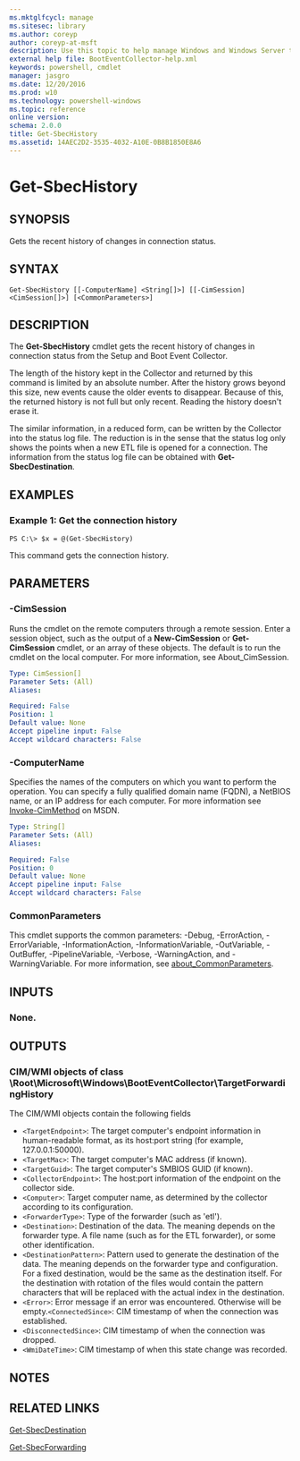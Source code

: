 ```yaml
---
ms.mktglfcycl: manage
ms.sitesec: library
ms.author: coreyp
author: coreyp-at-msft
description: Use this topic to help manage Windows and Windows Server technologies with Windows PowerShell.
external help file: BootEventCollector-help.xml
keywords: powershell, cmdlet
manager: jasgro
ms.date: 12/20/2016
ms.prod: w10
ms.technology: powershell-windows
ms.topic: reference
online version: 
schema: 2.0.0
title: Get-SbecHistory
ms.assetid: 14AEC2D2-3535-4032-A10E-0B8B1850E8A6
---
```


# Get-SbecHistory

## SYNOPSIS
Gets the recent history of changes in connection status.

## SYNTAX

```
Get-SbecHistory [[-ComputerName] <String[]>] [[-CimSession] <CimSession[]>] [<CommonParameters>]
```

## DESCRIPTION
The **Get-SbecHistory** cmdlet gets the recent history of changes in connection status from the Setup and Boot Event Collector.

The length of the history kept in the Collector and returned by this command is limited by an absolute number.
After the history grows beyond this size, new events cause the older events to disappear.
Because of this, the returned history is not full but only recent.
Reading the history doesn't erase it.

The similar information, in a reduced form, can be written by the Collector into the status log file.
The reduction is in the sense that the status log only shows the points when a new ETL file is opened for a connection.
The information from the status log file can be obtained with **Get-SbecDestination**.

## EXAMPLES

### Example 1: Get the connection history
```
PS C:\> $x = @(Get-SbecHistory)
```

This command gets the connection history.

## PARAMETERS

### -CimSession
Runs the cmdlet on the remote computers through a remote session.
Enter a session object, such as the output of a **New-CimSession** or **Get-CimSession** cmdlet, or an array of these objects.
The default is to run the cmdlet on the local computer.
For more information, see About_CimSession.

```yaml
Type: CimSession[]
Parameter Sets: (All)
Aliases: 

Required: False
Position: 1
Default value: None
Accept pipeline input: False
Accept wildcard characters: False
```

### -ComputerName
Specifies the names of the computers on which you want to perform the operation.
You can specify a fully qualified domain name (FQDN), a NetBIOS name, or an IP address for each computer.
For more information see [Invoke-CimMethod](http://go.microsoft.com/fwlink/?LinkId=808801) on MSDN.

```yaml
Type: String[]
Parameter Sets: (All)
Aliases: 

Required: False
Position: 0
Default value: None
Accept pipeline input: False
Accept wildcard characters: False
```

### CommonParameters
This cmdlet supports the common parameters: -Debug, -ErrorAction, -ErrorVariable, -InformationAction, -InformationVariable, -OutVariable, -OutBuffer, -PipelineVariable, -Verbose, -WarningAction, and -WarningVariable. For more information, see [about_CommonParameters](http://go.microsoft.com/fwlink/?LinkID=113216).

## INPUTS

### None.

## OUTPUTS

### CIM/WMI objects of class \Root\Microsoft\Windows\BootEventCollector\TargetForwardingHistory
The CIM/WMI objects contain the following fields

- `<TargetEndpoint>`: The target computer's endpoint information in human-readable format, as its host:port string (for example, 127.0.0.1:50000). 
- `<TargetMac>`: The target computer's MAC address (if known). 
- `<TargetGuid>`: The target computer's SMBIOS GUID (if known). 
- `<CollectorEndpoint>`: The host:port information of the endpoint on the collector side. 
- `<Computer>`: Target computer name, as determined by the collector according to its configuration. 
- `<ForwarderType>`: Type of the forwarder (such as 'etl'). 
- `<Destination>`: Destination of the data.
The meaning depends on the forwarder type.
A file name (such as for the ETL forwarder), or some other identification. 
- `<DestinationPattern>`: Pattern used to generate the destination of the data.
The meaning depends on the forwarder type and configuration.
For a fixed destination, would be the same as the destination itself.
For the destination with rotation of the files would contain the pattern characters that will be replaced with the actual index in the destination. 
- `<Error>`: Error message if an error was encountered.
Otherwise will be empty.`<ConnectedSince>`: CIM timestamp of when the connection was established. 
- `<DisconnectedSince>`: CIM timestamp of when the connection was dropped. 
- `<WmiDateTime>`: CIM timestamp of when this state change was recorded.

## NOTES

## RELATED LINKS

[Get-SbecDestination](./get-sbecdestination.md)

[Get-SbecForwarding](./get-sbecforwarding.md)


